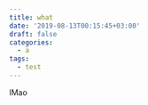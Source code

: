 ```yaml
---
title: what
date: '2019-08-13T00:15:45+03:00'
draft: false
categories:
  - a
tags:
  - test
---
```

lMao
